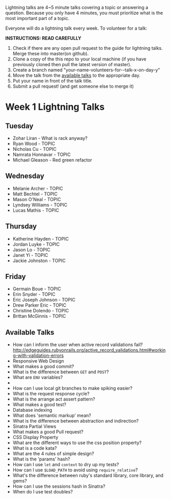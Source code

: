 Lightning talks are 4~5 minute talks covering a topic or answering a question.
Because you only have 4 minutes, you must prioritize what is the most important
part of a topic.

Everyone will do a lightning talk every week. To volunteer for a talk:

**INSTRUCTIONS: READ CAREFULLY**

1. Check if there are any open pull request to the guide for lightning talks.
Merge these into master(on github).
2. Clone a copy of the this repo to your local machine (if you have previously
cloned then pull the latest version of master).
3. Create a branch named "your-name-volunteers-for--talk-x-on-day-y"
4. Move the talk from the [available talks](#available-talks) to the appropriate
   day.
5. Put your name in front of the talk title.
6. Submit a pull request!  (and get someone else to merge it)


# Week 1 Lightning Talks

## Tuesday

* Zohar Liran - What is rack anyway?
* Ryan Wood - TOPIC
* Nicholas Cu - TOPIC
* Namrata Honnavar - TOPIC
* Michael Gleason - Red green refactor

## Wednesday

* Melanie Archer - TOPIC
* Matt Bechtel - TOPIC
* Mason O'Neal - TOPIC
* Lyndsey Williams - TOPIC
* Lucas Mathis - TOPIC

## Thursday

* Katherine Hayden - TOPIC
* Jordan Luyke - TOPIC
* Jason Lo - TOPIC
* Janet Yi - TOPIC
* Jackie Johnston - TOPIC

## Friday

* Germain Boue - TOPIC
* Erin Snyder - TOPIC
* Eric Joseph Johnson - TOPIC
* Drew Parker Eric - TOPIC
* Christine Dolendo - TOPIC
* Brittan McGinnis - TOPIC

## Available Talks
* How can I inform the user when active record validations fail? http://edgeguides.rubyonrails.org/active_record_validations.html#working-with-validation-errors
* Responsive Web Design
* What makes a good commit?
* What is the difference between `GET` and `POST`?
* What are `ENV` variables?
* 
* How can I use local git branches to make spiking easier?
* What is the request response cycle?
* What is the arrange act assert pattern?
* What makes a good test?
* Database indexing
* What does 'semantic markup' mean?
* What is the difference between abstraction and indirection?
* Sinatra Partial Views
* What makes a good Pull request?
* CSS Display Property
* What are the different ways to use the css position property?
* What is a code kata?
* What are the 4 rules of simple design?
* What is the 'params' hash?
* How can I use `let` and `context` to dry up my tests?
* How can I use `$LOAD_PATH` to avoid using `require_relative`?
* What's the difference between ruby's standard library, core library, and gems?
* How can I use the sessions hash in Sinatra?
* When do I use test doubles?

